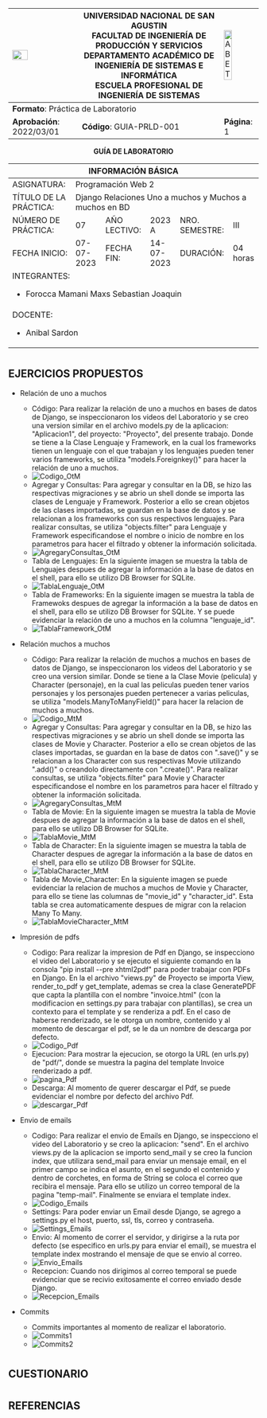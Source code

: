 <div align="center">
<table>
    <theader>
        <tr>
            <td><img src="https://github.com/rescobedoq/pw2/blob/main/epis.png?raw=true" style="width:50%; height:auto"/></td>
            <th>
                <span style="font-weight:bold;">UNIVERSIDAD NACIONAL DE SAN AGUSTIN</span><br />
                <span style="font-weight:bold;">FACULTAD DE INGENIERÍA DE PRODUCCIÓN Y SERVICIOS</span><br />
                <span style="font-weight:bold;">DEPARTAMENTO ACADÉMICO DE INGENIERÍA DE SISTEMAS E INFORMÁTICA</span><br />
                <span style="font-weight:bold;">ESCUELA PROFESIONAL DE INGENIERÍA DE SISTEMAS</span>
            </th>
            <td><img src="https://github.com/rescobedoq/pw2/blob/main/abet.png?raw=true" alt="ABET" style="width:50%; height:auto"/></td>
        </tr>
    </theader>
    <tbody>
        <tr><td colspan="3"><span style="font-weight:bold;">Formato</span>: Práctica de Laboratorio</td></tr>
        <tr><td><span style="font-weight:bold;">Aprobación</span>:  2022/03/01</td><td><span style="font-weight:bold;">Código</span>: GUIA-PRLD-001</td><td><span style="font-weight:bold;">Página</span>: 1</td></tr>
    </tbody>
</table>
</div>

<div align="center">
<span style="font-weight:bold;">GUÍA DE LABORATORIO</span><br />
</div>


<table>
<theader>
<tr><th colspan="6">INFORMACIÓN BÁSICA</th></tr>
</theader>
<tbody>
<tr><td>ASIGNATURA:</td><td colspan="5">Programación Web 2</td></tr>
<tr><td>TÍTULO DE LA PRÁCTICA:</td><td colspan="5">Django Relaciones Uno a muchos y Muchos a muchos en BD</td></tr>
<tr>
<td>NÚMERO DE PRÁCTICA:</td><td>07</td><td>AÑO LECTIVO:</td><td>2023 A</td><td>NRO. SEMESTRE:</td><td>III</td>
</tr>
<tr>
<td>FECHA INICIO:</td><td>07-07-2023</td><td>FECHA FIN:</td><td>14-07-2023</td><td>DURACIÓN:</td><td>04 horas</td>
</tr>
<tr><td colspan="6">INTEGRANTES:
    <ul>
        <li>Forocca Mamani Maxs Sebastian Joaquin</li>
    </ul>
</td>
</<tr>
<tr><td colspan="6">DOCENTE:
<ul>
<li>Anibal Sardon</li>
</ul>
</td>
</<tr>
</tdbody>
</table>


#


## EJERCICIOS PROPUESTOS

  - Relación de uno a muchos
    - Código: Para realizar la relación de uno a muchos en bases de datos de Django, se inspeccionaron los videos del Laboratorio y se creo una version similar en el archivo models.py de la aplicacion: "Aplicacion1", del proyecto: "Proyecto", del presente trabajo. Donde se tiene a la Clase Lenguaje y Framework, en la cual los frameworks tienen un lenguaje con el que trabajan y los lenguajes pueden tener varios frameworks, se utiliza "models.Foreignkey()" para hacer la relación de uno a muchos.
    - ![Codigo_OtM](imagenes/1-OtM_codigo.png)
    - Agregar y Consultas: Para agregar y consultar en la DB, se hizo las respectivas migraciones y se abrio un shell donde se importa las clases de Lenguaje y Framework. Posterior a ello se crean objetos de las clases importadas, se guardan en la base de datos y se relacionan a los frameworks con sus respectivos lenguajes. Para realizar consultas, se utiliza "objects.filter" para Lenguaje y Framework especificandose el nombre o inicio de nombre en los parametros para hacer el filtrado y obtener la información solicitada.
    - ![AgregaryConsultas_OtM](imagenes/1-OtM_Query.png)
    - Tabla de Lenguajes: En la siguiente imagen se muestra la tabla de Lenguajes despues de agregar la información a la base de datos en el shell, para ello se utilizo DB Browser for SQLite.
    - ![TablaLenguaje_OtM](imagenes/1-OtM_lenguaje.png)
    - Tabla de Frameworks: En la siguiente imagen se muestra la tabla de Framewoks despues de agregar la información a la base de datos en el shell, para ello se utilizo DB Browser for SQLite. Y se puede evidenciar la relación de uno a muchos en la columna "lenguaje_id".
    - ![TablaFramework_OtM](imagenes/1-OtM_framework.png)


  - Relación muchos a muchos
    - Código: Para realizar la relación de muchos a muchos en bases de datos de Django, se inspeccionaron los videos del Laboratorio y se creo una version similar. Donde se tiene a la Clase Movie (pelicula) y Character (personaje), en la cual las peliculas pueden tener varios personajes y los personajes pueden pertenecer a varias peliculas, se utiliza "models.ManyToManyField()" para hacer la relacion de muchos a muchos.
    - ![Codigo_MtM](imagenes/2-MtM_codigo.png)
    - Agregar y Consultas: Para agregar y consultar en la DB, se hizo las respectivas migraciones y se abrio un shell donde se importa las clases de Movie y Character. Posterior a ello se crean objetos de las clases importadas, se guardan en la base de datos con ".save()" y se relacionan a los Character con sus respectivas Movie utilizando ".add()" o creandolo directamente con ".create()". Para realizar consultas, se utiliza "objects.filter" para Movie y Character especificandose el nombre en los parametros para hacer el filtrado y obtener la información solicitada.
    - ![AgregaryConsultas_MtM](imagenes/2-MtM_Query.png)
    - Tabla de Movie: En la siguiente imagen se muestra la tabla de Movie despues de agregar la información a la base de datos en el shell, para ello se utilizo DB Browser for SQLite.
    - ![TablaMovie_MtM](imagenes/2-MtM_movie.png)
    - Tabla de Character: En la siguiente imagen se muestra la tabla de Character despues de agregar la información a la base de datos en el shell, para ello se utilizo DB Browser for SQLite.
    - ![TablaCharacter_MtM](imagenes/2-MtM_character.png)
    - Tabla de Movie_Character: En la siguiente imagen se puede evidenciar la relacion de muchos a muchos de Movie y Character, para ello se tiene las columnas de "movie_id" y "character_id". Esta tabla se crea automaticamente despues de migrar con la relacion Many To Many.
    - ![TablaMovieCharacter_MtM](imagenes/2-MtM_movie_character.png)

      
  - Impresión de pdfs
    - Codigo: Para realizar la impresion de Pdf en Django, se inspecciono el video del Laboratorio y se ejecuto el siguiente comando en la consola "pip install --pre xhtml2pdf" para poder trabajar con PDFs en Django. En la el archivo "views.py" de Proyecto se importa View, render_to_pdf y get_template, ademas se crea la clase GeneratePDF que capta la plantilla con el nombre "invoice.html" (con la modificacion en settings.py para trabajar con plantillas), se crea un contexto para el template y se renderiza a pdf. En el caso de haberse renderizado, se le otorga un nombre, contenido y al momento de descargar el pdf, se le da un nombre de descarga por defecto.
    - ![Codigo_Pdf](imagenes/3-Pdf_codigo.png)
    - Ejecucion: Para mostrar la ejecucion, se otorgo la URL (en urls.py) de "pdf/", donde se muestra la pagina del template Invoice renderizado a pdf.
    - ![pagina_Pdf](imagenes/3-Pdf_paginaInvoice.png)
    - Descarga: Al momento de querer descargar el Pdf, se puede evidenciar el nombre por defecto del archivo Pdf.
    - ![descargar_Pdf](imagenes/3-Pdf_descargarInvoice.png)
   
      
  - Envio de emails
    - Codigo: Para realizar el envio de Emails en Django, se inspecciono el video del Laboratorio y se creo la aplicacion: "send". En el archivo views.py de la aplicacion se importo send_mail y se creo la funcion index, que utilizara send_mail para enviar un mensaje email, en el primer campo se indica el asunto, en el segundo el contenido y dentro de corchetes, en forma de String se coloca el correo que recibira el mensaje. Para ello se utilizo un correo temporal de la pagina "temp-mail". Finalmente se enviara el template index.
    - ![Codigo_Emails](imagenes/4-Emails_codigo.png)
    - Settings: Para poder enviar un Email desde Django, se agrego a settings.py el host, puerto, ssl, tls, correo y contraseña.
    - ![Settings_Emails](imagenes/4-Emails_settings.png)
    - Envio: Al momento de correr el servidor, y dirigirse a la ruta por defecto (se especifico en urls.py para enviar el email), se muestra el template index mostrando el mensaje de que se envio al correo.
    - ![Envio_Emails](imagenes/4-Emails_envio.png)
    - Recepcion: Cuando nos dirigimos al correo temporal se puede evidenciar que se recivio exitosamente el correo enviado desde Django.
    - ![Recepcion_Emails](imagenes/4-Emails_recepcion.png)
   
       
  - Commits
    - Commits importantes al momento de realizar el laboratorio.
    - ![Commits1](imagenes/Commits1.png)
    - ![Commits2](imagenes/Commits2.png)
#

## CUESTIONARIO


#

## REFERENCIAS

#
